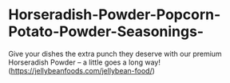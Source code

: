 # Horseradish-Powder-Popcorn-Potato-Powder-Seasonings-
Give your dishes the extra punch they deserve with our premium Horseradish Powder – a little goes a long way! (https://jellybeanfoods.com/jellybean-food/)
